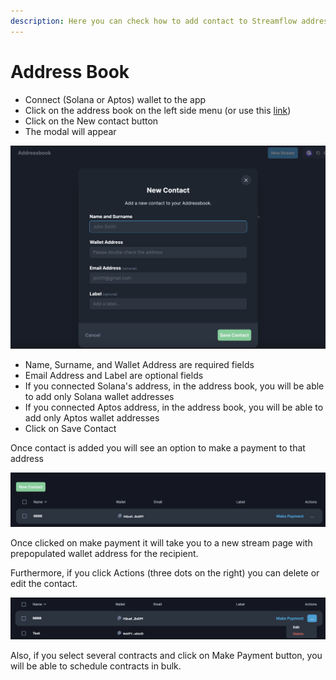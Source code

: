 ```yaml
---
description: Here you can check how to add contact to Streamflow address book
---
```


# Address Book

* Connect (Solana or Aptos) wallet to the app
* Click on the address book on the left side menu (or use this [link](https://app.streamflow.finance/addressbook))
* Click on the New contact button
* The modal will appear

![](<../../.gitbook/assets/Screenshot 2023-01-16 at 15.48.20.png>)

* Name, Surname, and Wallet Address are required fields&#x20;
* Email Address and Label are optional fields
* If you connected Solana's address, in the address book, you will be able to add only Solana wallet addresses
* If you connected Aptos address, in the address book, you will be able to add only Aptos wallet addresses
* Click on Save Contact

Once contact is added you will see an option to make a payment to that address

![](<../../.gitbook/assets/Screenshot 2023-01-16 at 15.51.10.png>)

Once clicked on make payment it will take you to a new stream page with prepopulated wallet address for the recipient.&#x20;

Furthermore, if you click Actions (three dots on the right) you can delete or edit the contact.

![](<../../.gitbook/assets/Screenshot 2023-01-16 at 15.53.13.png>)&#x20;

Also, if you select several contracts and click on Make Payment button, you will be able to schedule contracts in bulk.

